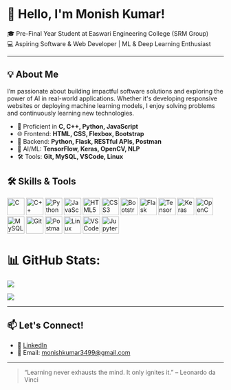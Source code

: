 # 👋 Hello, I'm Monish Kumar!

🎓 Pre-Final Year Student at Easwari Engineering College (SRM Group)  
💻 Aspiring Software & Web Developer | ML & Deep Learning Enthusiast  

---

## 💡 About Me

I’m passionate about building impactful software solutions and exploring the power of AI in real-world applications. Whether it's developing responsive websites or deploying machine learning models, I enjoy solving problems and continuously learning new technologies.
- 🔧 Proficient in **C, C++, Python, JavaScript**
- 🌐 Frontend: **HTML, CSS, Flexbox, Bootstrap**
- 🔎 Backend: **Python, Flask, RESTful APIs, Postman**
- 🤖 AI/ML: **TensorFlow, Keras, OpenCV, NLP**
- 🛠️ Tools: **Git, MySQL, VSCode, Linux**

## 🛠️ Skills & Tools

<p align="left">
  <img src="https://cdn.jsdelivr.net/gh/devicons/devicon/icons/c/c-original.svg" alt="C" width="40" height="40"/>
  <img src="https://cdn.jsdelivr.net/gh/devicons/devicon/icons/cplusplus/cplusplus-original.svg" alt="C++" width="40" height="40"/>
  <img src="https://cdn.jsdelivr.net/gh/devicons/devicon/icons/python/python-original.svg" alt="Python" width="40" height="40"/>
  <img src="https://cdn.jsdelivr.net/gh/devicons/devicon/icons/javascript/javascript-original.svg" alt="JavaScript" width="40" height="40"/>
  <img src="https://cdn.jsdelivr.net/gh/devicons/devicon/icons/html5/html5-original.svg" alt="HTML5" width="40" height="40"/>
  <img src="https://cdn.jsdelivr.net/gh/devicons/devicon/icons/css3/css3-original.svg" alt="CSS3" width="40" height="40"/>
  <img src="https://cdn.jsdelivr.net/gh/devicons/devicon/icons/bootstrap/bootstrap-original.svg" alt="Bootstrap" width="40" height="40"/>
  <img src="https://cdn.jsdelivr.net/gh/devicons/devicon/icons/flask/flask-original.svg" alt="Flask" width="40" height="40"/>
  <img src="https://cdn.jsdelivr.net/gh/devicons/devicon/icons/tensorflow/tensorflow-original.svg" alt="TensorFlow" width="40" height="40"/>
  <img src="https://cdn.jsdelivr.net/gh/devicons/devicon/icons/keras/keras-original.svg" alt="Keras" width="40" height="40"/>
  <img src="https://cdn.jsdelivr.net/gh/devicons/devicon/icons/opencv/opencv-original.svg" alt="OpenCV" width="40" height="40"/>
  <img src="https://cdn.jsdelivr.net/gh/devicons/devicon/icons/mysql/mysql-original.svg" alt="MySQL" width="40" height="40"/>
  <img src="https://cdn.jsdelivr.net/gh/devicons/devicon/icons/git/git-original.svg" alt="Git" width="40" height="40"/>
  <img src="https://www.vectorlogo.zone/logos/getpostman/getpostman-icon.svg" alt="Postman" width="40" height="40"/>
  <img src="https://cdn.jsdelivr.net/gh/devicons/devicon/icons/linux/linux-original.svg" alt="Linux" width="40" height="40"/>
  <img src="https://cdn.jsdelivr.net/gh/devicons/devicon/icons/vscode/vscode-original.svg" alt="VS Code" width="40" height="40"/>
  <img src="https://cdn.jsdelivr.net/gh/devicons/devicon/icons/jupyter/jupyter-original.svg" alt="Jupyter Notebook" width="40" height="40"/>
</p>

# 📊 GitHub Stats:

![](https://github-readme-stats.vercel.app/api?username=monishkumar3499&theme=apprentice&hide_border=false&include_all_commits=false&count_private=false)<br/>


![](https://nirzak-streak-stats.vercel.app/?user=monishkumar3499&theme=apprentice&hide_border=false)<br/>


---

## 📫 Let's Connect!

- 💼 [LinkedIn](https://www.linkedin.com/in/monishkumar-v/)
- 📧 Email: monishkumar3499@gmail.com
  
---

> “Learning never exhausts the mind. It only ignites it.” – Leonardo da Vinci
